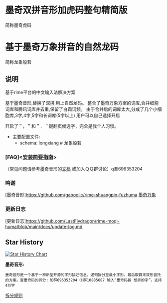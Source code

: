 # 墨奇双拼音形加虎码整句精简版
简称墨奇虎码
# 基于墨奇万象拼音的自然龙码
简称龙象般若
## 说明
基于rime平台的中文输入法解决方案

基于墨奇音形,替换了双拼,用上自然龙码。
整合了墨奇万象方案的词库,合并细胞词库和腾讯词库并去重,保留了白霜词频。
由于合并后的词库太大,分成了几个小细胞库,3字,4字,5字和长词库(5字以上)
用户可以自己选择开启

开启了＂，＂和＂．＂键翻页候选字，完全是我个人习惯。

- 主要配置文件:
  - schema: longxiang # 龙象般若

### [FAQ]<[安装简要指南](https://github.com/LastFlydragon/rime-moqi-huma/blob/main/docs/INSTALL.md)>
（常见问题请参考墨奇音形的[文档](https://github.com/gaboolic/rime-shuangpin-fuzhuma/blob/main/md/FAQ.md)
或加入ＱＱ群讨论）q羣696353204
### 鸣谢
[墨奇音形]<https://github.com/gaboolic/rime-shuangpin-fuzhuma>
[墨奇万象](https://github.com/gaboolic/rime-shuangpin-fuzhuma)
### 更新日志
[更新日志]<https://github.com/LastFlydragon/rime-moqi-huma/blob/main/docs/update-log.md>
## Star History
[![Star History Chart](https://api.star-history.com/svg?repos=LastFlydragon/rime-moqi-huma&type=Date)](https://star-history.com/#LastFlydragon/rime-moqi-huma&Date)

**墨奇音形:**

    墨奇音形是一个基于一种新型开源的字形描述信息、递归拆分至最小字形，最后取首末双形音托的方案。查墨奇码的拆分：加群696353204 ②群10885687 输入“墨奇码拆 想拆的字”。支持4万字

   [拆分规则](https://github.com/gaboolic/rime-shuangpin-fuzhuma/wiki/%E5%A2%A8%E5%A5%87%E7%A0%81%E6%8B%86%E5%88%86%E8%A7%84%E5%88%99)[](https://github.com/gaboolic/rime-shuangpin-fuzhuma/wiki/%E5%A2%A8%E5%A5%87%E7%A0%81%E6%8B%86%E5%88%86%E8%A7%84%E5%88%99)

